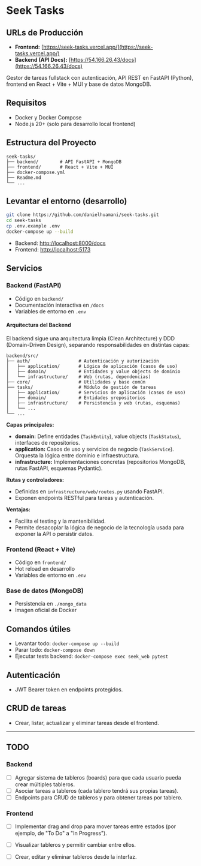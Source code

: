 # Seek Tasks

## URLs de Producción

- **Frontend:** [https://seek-tasks.vercel.app/](https://seek-tasks.vercel.app/)
- **Backend (API Docs):** [https://54.166.26.43/docs](https://54.166.26.43/docs)

Gestor de tareas fullstack con autenticación, API REST en FastAPI (Python), frontend en React + Vite + MUI y base de datos MongoDB.

## Requisitos
- Docker y Docker Compose
- Node.js 20+ (solo para desarrollo local frontend)

## Estructura del Proyecto
```
seek-tasks/
├── backend/        # API FastAPI + MongoDB
├── frontend/       # React + Vite + MUI
├── docker-compose.yml
├── Readme.md
└── ...
```

## Levantar el entorno (desarrollo)

```bash
git clone https://github.com/danielhuamani/seek-tasks.git
cd seek-tasks
cp .env.example .env 
docker-compose up --build
```
- Backend: [http://localhost:8000/docs](http://localhost:8000/docs)
- Frontend: [http://localhost:5173](http://localhost:5173)

## Servicios

### Backend (FastAPI)
- Código en `backend/`
- Documentación interactiva en `/docs`
- Variables de entorno en `.env`

#### Arquitectura del Backend

El backend sigue una arquitectura limpia (Clean Architecture) y DDD (Domain-Driven Design), separando responsabilidades en distintas capas:

```
backend/src/
├── auth/                  # Autenticación y autorización
│   ├── application/       # Lógica de aplicación (casos de uso)
│   ├── domain/            # Entidades y value objects de dominio
│   └── infrastructure/    # Web (rutas, dependencias)
├── core/                  # Utilidades y base común
├── tasks/                 # Módulo de gestión de tareas
│   ├── application/       # Servicios de aplicación (casos de uso)
│   ├── domain/            # Entidades yrepositorios
│   ├── infrastructure/    # Persistencia y web (rutas, esquemas)
│   └── ...
└── ...
```

**Capas principales:**
- **domain:** Define entidades (`TaskEntity`), value objects (`TaskStatus`), interfaces de repositorios.
- **application:** Casos de uso y servicios de negocio (`TaskService`). Orquesta la lógica entre dominio e infraestructura.
- **infrastructure:** Implementaciones concretas (repositorios MongoDB, rutas FastAPI, esquemas Pydantic).

**Rutas y controladores:**
- Definidas en `infrastructure/web/routes.py` usando FastAPI.
- Exponen endpoints RESTful para tareas y autenticación.

**Ventajas:**
- Facilita el testing y la mantenibilidad.
- Permite desacoplar la lógica de negocio de la tecnología usada para exponer la API o persistir datos.

### Frontend (React + Vite)
- Código en `frontend/`
- Hot reload en desarrollo
- Variables de entorno en `.env`

### Base de datos (MongoDB)
- Persistencia en `./mongo_data`
- Imagen oficial de Docker

## Comandos útiles
- Levantar todo: `docker-compose up --build`
- Parar todo: `docker-compose down`
- Ejecutar tests backend: `docker-compose exec seek_web pytest`

## Autenticación
- JWT Bearer token en endpoints protegidos.

## CRUD de tareas
- Crear, listar, actualizar y eliminar tareas desde el frontend.

---

## TODO

### Backend
- [ ] Agregar sistema de tableros (boards) para que cada usuario pueda crear múltiples tableros.
- [ ] Asociar tareas a tableros (cada tablero tendrá sus propias tareas).
- [ ] Endpoints para CRUD de tableros y para obtener tareas por tablero.

### Frontend
- [ ] Implementar drag and drop para mover tareas entre estados (por ejemplo, de "To Do" a "In Progress").
- [ ] Visualizar tableros y permitir cambiar entre ellos.
- [ ] Crear, editar y eliminar tableros desde la interfaz.

